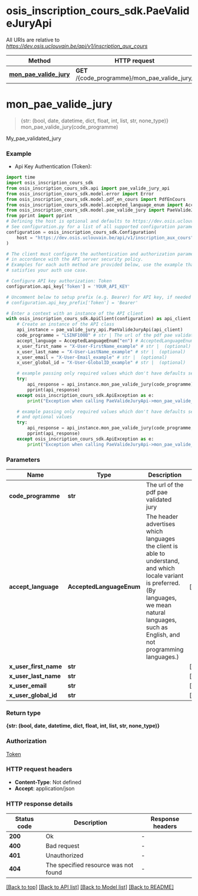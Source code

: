 # osis_inscription_cours_sdk.PaeValideJuryApi

All URIs are relative to *https://dev.osis.uclouvain.be/api/v1/inscription_aux_cours*

Method | HTTP request | Description
------------- | ------------- | -------------
[**mon_pae_valide_jury**](PaeValideJuryApi.md#mon_pae_valide_jury) | **GET** /{code_programme}/mon_pae_valide_jury/ | 


# **mon_pae_valide_jury**
> {str: (bool, date, datetime, dict, float, int, list, str, none_type)} mon_pae_valide_jury(code_programme)



My_pae_validated_jury

### Example

* Api Key Authentication (Token):

```python
import time
import osis_inscription_cours_sdk
from osis_inscription_cours_sdk.api import pae_valide_jury_api
from osis_inscription_cours_sdk.model.error import Error
from osis_inscription_cours_sdk.model.pdf_en_cours import PdfEnCours
from osis_inscription_cours_sdk.model.accepted_language_enum import AcceptedLanguageEnum
from osis_inscription_cours_sdk.model.pae_valide_jury import PaeValideJury
from pprint import pprint
# Defining the host is optional and defaults to https://dev.osis.uclouvain.be/api/v1/inscription_aux_cours
# See configuration.py for a list of all supported configuration parameters.
configuration = osis_inscription_cours_sdk.Configuration(
    host = "https://dev.osis.uclouvain.be/api/v1/inscription_aux_cours"
)

# The client must configure the authentication and authorization parameters
# in accordance with the API server security policy.
# Examples for each auth method are provided below, use the example that
# satisfies your auth use case.

# Configure API key authorization: Token
configuration.api_key['Token'] = 'YOUR_API_KEY'

# Uncomment below to setup prefix (e.g. Bearer) for API key, if needed
# configuration.api_key_prefix['Token'] = 'Bearer'

# Enter a context with an instance of the API client
with osis_inscription_cours_sdk.ApiClient(configuration) as api_client:
    # Create an instance of the API class
    api_instance = pae_valide_jury_api.PaeValideJuryApi(api_client)
    code_programme = "LSINF100B" # str | The url of the pdf pae validated jury
    accept_language = AcceptedLanguageEnum("en") # AcceptedLanguageEnum | The header advertises which languages the client is able to understand, and which locale variant is preferred. (By languages, we mean natural languages, such as English, and not programming languages.)  (optional)
    x_user_first_name = "X-User-FirstName_example" # str |  (optional)
    x_user_last_name = "X-User-LastName_example" # str |  (optional)
    x_user_email = "X-User-Email_example" # str |  (optional)
    x_user_global_id = "X-User-GlobalID_example" # str |  (optional)

    # example passing only required values which don't have defaults set
    try:
        api_response = api_instance.mon_pae_valide_jury(code_programme)
        pprint(api_response)
    except osis_inscription_cours_sdk.ApiException as e:
        print("Exception when calling PaeValideJuryApi->mon_pae_valide_jury: %s\n" % e)

    # example passing only required values which don't have defaults set
    # and optional values
    try:
        api_response = api_instance.mon_pae_valide_jury(code_programme, accept_language=accept_language, x_user_first_name=x_user_first_name, x_user_last_name=x_user_last_name, x_user_email=x_user_email, x_user_global_id=x_user_global_id)
        pprint(api_response)
    except osis_inscription_cours_sdk.ApiException as e:
        print("Exception when calling PaeValideJuryApi->mon_pae_valide_jury: %s\n" % e)
```


### Parameters

Name | Type | Description  | Notes
------------- | ------------- | ------------- | -------------
 **code_programme** | **str**| The url of the pdf pae validated jury |
 **accept_language** | **AcceptedLanguageEnum**| The header advertises which languages the client is able to understand, and which locale variant is preferred. (By languages, we mean natural languages, such as English, and not programming languages.)  | [optional]
 **x_user_first_name** | **str**|  | [optional]
 **x_user_last_name** | **str**|  | [optional]
 **x_user_email** | **str**|  | [optional]
 **x_user_global_id** | **str**|  | [optional]

### Return type

**{str: (bool, date, datetime, dict, float, int, list, str, none_type)}**

### Authorization

[Token](../README.md#Token)

### HTTP request headers

 - **Content-Type**: Not defined
 - **Accept**: application/json


### HTTP response details

| Status code | Description | Response headers |
|-------------|-------------|------------------|
**200** | Ok |  -  |
**400** | Bad request |  -  |
**401** | Unauthorized |  -  |
**404** | The specified resource was not found |  -  |

[[Back to top]](#) [[Back to API list]](../README.md#documentation-for-api-endpoints) [[Back to Model list]](../README.md#documentation-for-models) [[Back to README]](../README.md)

